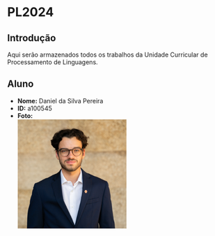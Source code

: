 # PL2024

## Introdução
Aqui serão armazenados todos os trabalhos da Unidade Curricular de Processamento de Linguagens.

## Aluno

- **Nome:** Daniel da Silva Pereira
- **ID:** a100545
- **Foto:** <br/> <img src="profile.jpg" alt="Profile picture" width="250" height="250"/>

